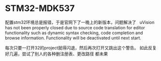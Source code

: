 # STM32-MDK537
配置stm32环境总是报错，于是官网下了一晚上的新版本，问题解决了
  uVision has not been properly closed due to source code translation for editor functionality such as dynamic syntax checking, code completion and browse information.
Functionality will be deactivated until next start.

每次只要一打开32的project就得闪退，然后再次打开又跳出这个警告。
如此反复好几遍，尝试了别人的各种删注册表、更改路径 都未果
